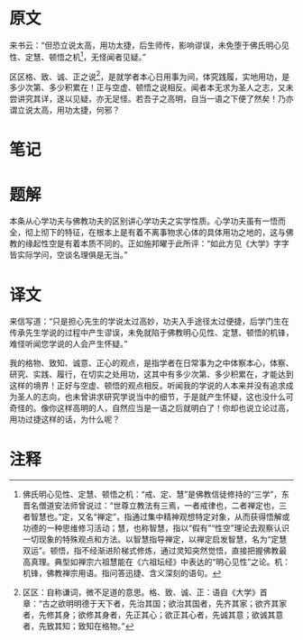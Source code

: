 # 原文
来书云：“但恐立说太高，用功太捷，后生师传，影响谬误，未免堕于佛氏明心见性、定慧、顿悟之机[^1]，无怪闻者见疑。”

区区格、致、诚、正之说[^2]，是就学者本心日用事为间，体究践履，实地用功，是多少次第、多少积累在！正与空虚、顿悟之说相反。闻者本无求为圣人之志，又未尝讲究其详，遂以见疑，亦无足怪。若吾子之高明，自当一语之下便了然矣！乃亦谓立说太高，用功太捷，何邪？
# 笔记

# 题解
本条从心学功夫与佛教功夫的区别讲心学功夫之实学性质。心学功夫虽有一悟而全，彻上彻下的特征，在根本上是有着不离事物求心体的具体用功之地的，这与佛教的缘起性空是有着本质不同的。正如施邦曜于此所评：“如此方见《大学》字字皆实际学问，空谈名理俱是无当。”
# 译文
来信写道：“只是担心先生的学说太过高妙，功夫入手途径太过便捷，后学门生在传承先生学说的过程中产生谬误，未免就陷于佛教明心见性、定慧、顿悟的机锋，难怪听闻您学说的人会产生怀疑。”

我的格物、致知、诚意、正心的观点，是指学者在日常事为之中体察本心，体察、研究、实践、履行，在切实之处用功，这其中有多少次第、多少积累在，才能达到这样的境界！正好与空虚、顿悟的观点相反。听闻我的学说的人本来并没有追求成为圣人的志向，也未曾讲求研究学说当中的细节，于是就产生怀疑，这也没什么可奇怪的。像你这样高明的人，自然应当是一语之后就明白了！你却也说立论过高，用功过捷这样的话，为什么呢？
# 注释

[^1]: 佛氏明心见性、定慧、顿悟之机：“戒、定、慧”是佛教信徒修持的“三学”，东晋名僧道安法师曾说过：“世尊立教法有三焉，一者戒律也，二者禅定也，三者智慧也。”定，又名“禅定”，指通过集中精神观想特定对象，从而获得悟解或功德的一种思维修习活动；慧，也称智慧，指以“假有”“性空”理论去观察认识一切现象的特殊观点和方法。以智慧指导禅定，以禅定启发智慧，名为“定慧双运”。顿悟，指不经渐进阶梯式修炼，通过灵知突然觉悟，直接把握佛教最高真理。典型如禅宗六祖慧能在《六祖坛经》中表达的“明心见性”之论。机：机锋，佛教禅宗用语。指问答迅捷、含义深刻的语句。
[^2]: 区区：自称谦词，微不足道的意思。格、致、诚、正：语自《大学》首章：“古之欲明明德于天下者，先治其国；欲治其国者，先齐其家；欲齐其家者，先修其身；欲修其身者，先正其心；欲正其心者，先诚其意；欲诚其意者，先致其知；致知在格物。”